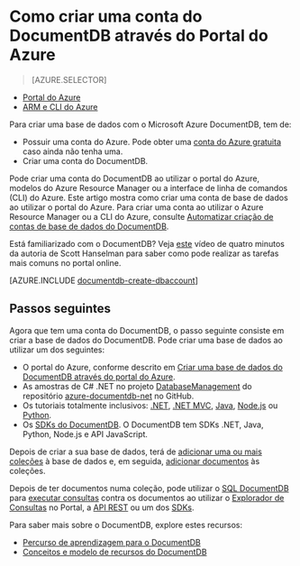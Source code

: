 <properties
    pageTitle="Como criar uma conta do DocumentDB | Microsoft Azure"
    description="Crie uma base de dados NoSQL com o Azure DocumentDB. Siga estas instruções para criar uma conta do DocumentDB e começar a construir a sua base de dados NoSQL rápida de escala global." 
    keywords="build a database"
    services="documentdb"
    documentationCenter=""
    authors="mimig1"
    manager="jhubbard"
    editor="monicar"/>

<tags
    ms.service="documentdb"
    ms.workload="data-services"
    ms.tgt_pltfrm="na"
    ms.devlang="na"
    ms.topic="get-started-article"
    ms.date="05/16/2016"
    ms.author="mimig"/>

# Como criar uma conta do DocumentDB através do Portal do Azure

> [AZURE.SELECTOR]
- [Portal do Azure](documentdb-create-account.md)
- [ARM e CLI do Azure](documentdb-automation-resource-manager-cli.md)

Para criar uma base de dados com o Microsoft Azure DocumentDB, tem de:

- Possuir uma conta do Azure. Pode obter uma [conta do Azure gratuita](https://azure.microsoft.com/free) caso ainda não tenha uma. 
- Criar uma conta do DocumentDB.  

Pode criar uma conta do DocumentDB ao utilizar o portal do Azure, modelos do Azure Resource Manager ou a interface de linha de comandos (CLI) do Azure. Este artigo mostra como criar uma conta de base de dados ao utilizar o portal do Azure. Para criar uma conta ao utilizar o Azure Resource Manager ou a CLI do Azure, consulte [Automatizar criação de contas de base de dados do DocumentDB](documentdb-automation-resource-manager-cli.md).

Está familiarizado com o DocumentDB? Veja [este](https://azure.microsoft.com/documentation/videos/create-documentdb-on-azure/) vídeo de quatro minutos da autoria de Scott Hanselman para saber como pode realizar as tarefas mais comuns no portal online.

[AZURE.INCLUDE [documentdb-create-dbaccount](../../includes/documentdb-create-dbaccount.md)]

## Passos seguintes

Agora que tem uma conta do DocumentDB, o passo seguinte consiste em criar a base de dados do DocumentDB. Pode criar uma base de dados ao utilizar um dos seguintes:

- O portal do Azure, conforme descrito em [Criar uma base de dados do DocumentDB através do portal do Azure](documentdb-create-database.md).
- As amostras de C# .NET no projeto [DatabaseManagement](https://github.com/Azure/azure-documentdb-net/tree/master/samples/code-samples/DatabaseManagement) do repositório [azure-documentdb-net](https://github.com/Azure/azure-documentdb-net/tree/master/samples/code-samples) no GitHub.
- Os tutoriais totalmente inclusivos: [.NET](documentdb-get-started.md), [.NET MVC](documentdb-dotnet-application.md), [Java](documentdb-java-application.md), [Node.js](documentdb-nodejs-application.md) ou [Python](documentdb-python-application.md).
- Os [SDKs do DocumentDB](documentdb-sdk-dotnet.md). O DocumentDB tem SDKs .NET, Java, Python, Node.js e API JavaScript.


Depois de criar a sua base de dados, terá de [adicionar uma ou mais coleções](documentdb-create-collection.md) à base de dados e, em seguida, [adicionar documentos](documentdb-view-json-document-explorer.md) às coleções.

Depois de ter documentos numa coleção, pode utilizar o [SQL DocumentDB](documentdb-sql-query.md) para [executar consultas](documentdb-sql-query.md#executing-queries) contra os documentos ao utilizar o [Explorador de Consultas](documentdb-query-collections-query-explorer.md) no Portal, a [API REST](https://msdn.microsoft.com/library/azure/dn781481.aspx) ou um dos [SDKs](documentdb-sdk-dotnet.md).

Para saber mais sobre o DocumentDB, explore estes recursos:

-   [Percurso de aprendizagem para o DocumentDB](https://azure.microsoft.com/documentation/learning-paths/documentdb/)
-   [Conceitos e modelo de recursos do DocumentDB](documentdb-resources.md)



<!--HONumber=Jun16_HO2-->


